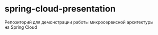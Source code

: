 # spring-cloud-presentation
Репозиторий для демонстрации работы микросервисной архитектуры на Spring Cloud
